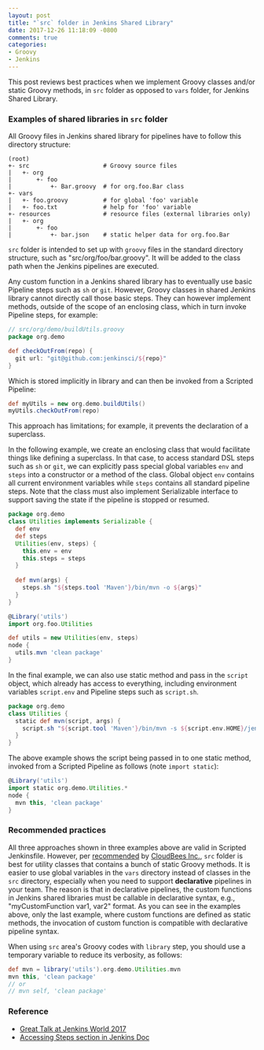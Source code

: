 ```yaml
---
layout: post
title: "`src` folder in Jenkins Shared Library"
date: 2017-12-26 11:18:09 -0800
comments: true
categories: 
- Groovy
- Jenkins
---
```


This post reviews best practices when we implement Groovy classes and/or static Groovy methods, in `src` folder as opposed to `vars` folder, for Jenkins Shared Library.

<!--more-->

### Examples of shared libraries in `src` folder

All Groovy files in Jenkins shared library for pipelines have to follow this directory structure:

``` plain Directory structure of a Shared Library repository
(root)
+- src                     # Groovy source files
|   +- org
|       +- foo
|           +- Bar.groovy  # for org.foo.Bar class
+- vars
|   +- foo.groovy          # for global 'foo' variable
|   +- foo.txt             # help for 'foo' variable
+- resources               # resource files (external libraries only)
|   +- org
|       +- foo
|           +- bar.json    # static helper data for org.foo.Bar
```

`src` folder is intended to set up with `groovy` files in the standard directory structure, such as "src/org/foo/bar.groovy".
It will be added to the class path when the Jenkins pipelines are executed.

Any custom function in a Jenkins shared library has to eventually use basic Pipeline steps such as `sh` or `git`.
However, Groovy classes in shared Jenkins library cannot directly call those basic steps.
They can however implement methods, outside of the scope of an enclosing class, which in turn invoke Pipeline steps, for example:

``` groovy Example 1
// src/org/demo/buildUtils.groovy
package org.demo

def checkOutFrom(repo) {
  git url: "git@github.com:jenkinsci/${repo}"
}
```

Which is stored implicitly in library and can then be invoked from a Scripted Pipeline:

``` groovy Example 1 (continued)
def myUtils = new org.demo.buildUtils()
myUtils.checkOutFrom(repo)
```

This approach has limitations; for example, it prevents the declaration of a superclass.

In the following example, we create an enclosing class that would facilitate things like defining a superclass.
In that case, to access standard DSL steps such as `sh` or `git`, we can explicitly pass special global variables `env` and `steps` into a constructor or a method of the class.
Global object `env` contains all current environment variables while `steps` contains all standard pipeline steps.
Note that the class must also implement Serializable interface to support saving the state if the pipeline is stopped or resumed.

``` groovy Example 2
package org.demo
class Utilities implements Serializable {
  def env
  def steps
  Utilities(env, steps) {
    this.env = env
    this.steps = steps
  }
  
  def mvn(args) {
    steps.sh "${steps.tool 'Maven'}/bin/mvn -o ${args}"
  }
}
```

``` groovy Example 2 (continued)
@Library('utils') 
import org.foo.Utilities

def utils = new Utilities(env, steps)
node {
  utils.mvn 'clean package'
}
```

In the final example, we can also use static method and pass in the `script` object, which already has access to everything, including environment variables `script.env` and Pipeline steps such as `script.sh`.

``` groovy Example 3
package org.demo
class Utilities {
  static def mvn(script, args) {
    script.sh "${script.tool 'Maven'}/bin/mvn -s ${script.env.HOME}/jenkins.xml -o ${args}"
  }
}
```

The above example shows the script being passed in to one static method, invoked from a Scripted Pipeline as follows (note `import static`):

``` groovy Example 3 (continued)
@Library('utils') 
import static org.demo.Utilities.*
node {
  mvn this, 'clean package'
}
```

### Recommended practices

All three approaches shown in three examples above are valid in Scripted Jenkinsfile.
However, per [recommended](https://youtu.be/M8U9RyL756U?list=PLvBBnHmZuNQLqgKDFmGnUClw68qsQ9Hq5&t=2310) by [CloudBees Inc.](https://www.slideshare.net/BrentLaster/2017-jenkins-world/36), `src` folder is best for utility classes that contains a bunch of static Groovy methods.
It is easier to use global variables in the `vars` directory instead of classes in the `src` directory, especially when you need to support **declarative** pipelines in your team.
The reason is that in declarative pipelines, the custom functions in Jenkins shared libraries must be callable in declarative syntax, e.g., "myCustomFunction var1, var2" format.
As you can see in the examples above, only the last example, where custom functions are defined as static methods, the invocation of custom function is compatible with declarative pipeline syntax.

When using `src` area's Groovy codes with `library` step, you should use a temporary variable to reduce its verbosity, as follows:

``` groovy Reduce verbosity
def mvn = library('utils').org.demo.Utilities.mvn
mvn this, 'clean package'
// or 
// mvn self, 'clean package'
```

### Reference

* [Great Talk at Jenkins World 2017](https://youtu.be/M8U9RyL756U?list=PLvBBnHmZuNQLqgKDFmGnUClw68qsQ9Hq5&t=1576)
* [Accessing Steps section in Jenkins Doc](https://jenkins.io/doc/book/pipeline/shared-libraries/)
